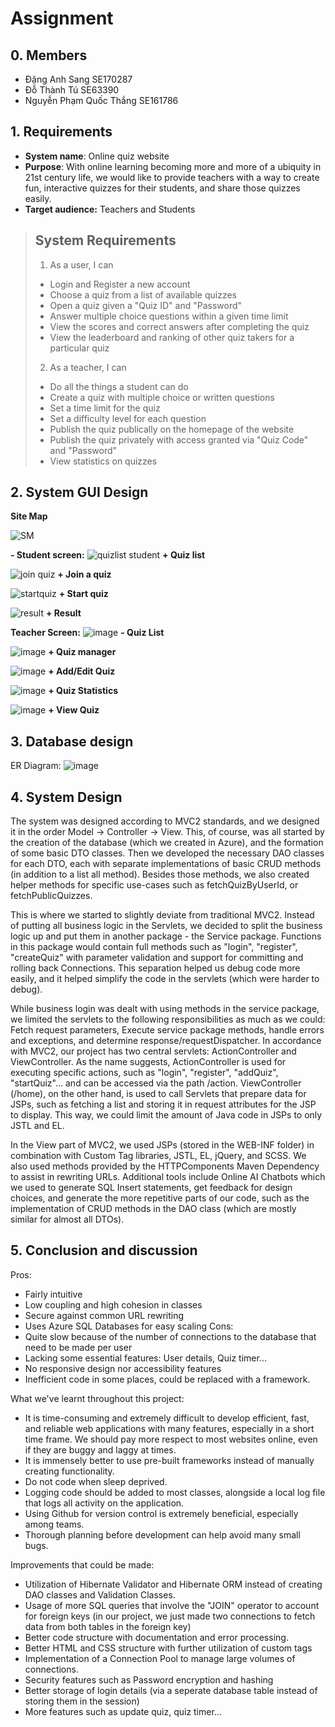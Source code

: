 # Assignment

## 0. Members
- Đặng Anh Sang SE170287
- Đỗ Thành Tú SE63390
- Nguyễn Phạm Quốc Thắng SE161786

## 1. Requirements
* **System name**: Online quiz website
* **Purpose**: With online learning becoming more and more of a ubiquity in 21st century life, we would like to provide teachers with a way to create fun, interactive quizzes for their students, and share those quizzes easily.
* **Target audience:** Teachers and Students

> ## System Requirements
> 1. As a user, I can
> - Login and Register a new account
> - Choose a quiz from a list of available quizzes
> - Open a quiz given a "Quiz ID" and "Password"
> - Answer multiple choice questions within a given time limit
> - View the scores and correct answers after completing the quiz
> - View the leaderboard and ranking of other quiz takers for a particular quiz
> 
> 2. As a teacher, I can
> - Do all the things a student can do
> - Create a quiz with multiple choice or written questions
> - Set a time limit for the quiz
> - Set a difficulty level for each question
> - Publish the quiz publically on the homepage of the website
> - Publish the quiz privately with access granted via "Quiz Code" and "Password"
> - View statistics on quizzes
> 

## 2. System GUI Design
**Site Map**

![SM](https://user-images.githubusercontent.com/59560341/234459448-046b4f08-b9e1-49ff-97fa-3aadce844c40.png)


**- Student screen:**
![quizlist student](https://user-images.githubusercontent.com/59560341/233799348-9a145e37-c3b7-4277-bd59-2ca9df390b92.jpg)
**+ Quiz list**

![join quiz ](https://user-images.githubusercontent.com/59560341/233799346-d7d7d2ef-5289-4bb9-9a39-a202a70ecb6d.jpg)
**+ Join a quiz**

![startquiz](https://user-images.githubusercontent.com/59560341/233799350-7b630462-58f1-4344-b13b-51fec0dbc922.jpg)
**+ Start quiz**

![result](https://user-images.githubusercontent.com/59560341/233799349-6129fa6a-ae49-4fe6-8d35-d16828a573da.jpg)
**+ Result**

**Teacher Screen:** 
![image](https://user-images.githubusercontent.com/59560341/233799670-6f0a8441-fcc9-4455-a958-121d0ea2b071.png)
**- Quiz List**

![image](https://user-images.githubusercontent.com/59560341/233799679-f5c76a4a-9131-44eb-b922-c22c0e0ada6a.png)
**+ Quiz manager**

![image](https://user-images.githubusercontent.com/59560341/233799750-6ccfa5f3-042d-4e29-b02f-cfc0474f73b6.png)
**+ Add/Edit Quiz**

![image](https://user-images.githubusercontent.com/59560341/233799775-ba5e8f3f-50d4-404f-9c10-0d9ead4b89d9.png)
**+ Quiz Statistics**

![image](https://user-images.githubusercontent.com/59560341/233799801-62316a2b-20d0-48c3-a586-b50205518620.png)
**+ View Quiz**

## 3. Database design
ER Diagram:
![image](https://user-images.githubusercontent.com/92671777/233877568-ef289d8a-1f29-4e5d-8ccc-eecaf1d60f2d.png)

## 4. System Design
The system was designed according to MVC2 standards, and we designed it in the order Model -> Controller -> View. This, of course, was all started by the creation of the database (which we created in Azure), and the formation of some basic DTO classes. Then we developed the necessary DAO classes for each DTO, each with separate implementations of basic CRUD methods (in addition to a list all method). Besides those methods, we also created helper methods for specific use-cases such as fetchQuizByUserId, or fetchPublicQuizzes. 

This is where we started to slightly deviate from traditional MVC2. Instead of putting all business logic in the Servlets, we decided to split the business logic up and put them in another package - the Service package. Functions in this package would contain full methods such as "login", "register", "createQuiz" with parameter validation and support for committing and rolling back Connections. This separation helped us debug code more easily, and it helped simplify the code in the servlets (which were harder to debug). 

While business login was dealt with using methods in the service package, we limited the servlets to the following responsibilities as much as we could: Fetch request parameters, Execute service package methods, handle errors and exceptions, and determine response/requestDispatcher. In accordance with MVC2, our project has two central servlets: ActionController and ViewController. As the name suggests, ActionController is used for executing specific actions, such as "login", "register", "addQuiz", "startQuiz"... and can be accessed via the path /action. ViewController (/home), on the other hand, is used to call Servlets that prepare data for JSPs, such as fetching a list and storing it in request attributes for the JSP to display. This way, we could limit the amount of Java code in JSPs to only JSTL and EL.

In the View part of MVC2, we used JSPs (stored in the WEB-INF folder) in combination with Custom Tag libraries, JSTL, EL, jQuery, and SCSS. We also used methods provided by the HTTPComponents Maven Dependency to assist in rewriting URLs. Additional tools include Online AI Chatbots which we used to generate SQL Insert statements, get feedback for design choices, and generate the more repetitive parts of our code, such as the implementation of CRUD methods in the DAO class (which are mostly similar for almost all DTOs).

## 5. Conclusion and discussion
Pros:
- Fairly intuitive
- Low coupling and high cohesion in classes
- Secure against common URL rewriting
- Uses Azure SQL Databases for easy scaling
Cons:
- Quite slow because of the number of connections to the database that need to be made per user
- Lacking some essential features: User details, Quiz timer...
- No responsive design nor accessibility features
- Inefficient code in some places, could be replaced with a framework.

What we've learnt throughout this project:
- It is time-consuming and extremely difficult to develop efficient, fast, and reliable web applications with many features, especially in a short time frame. We should pay more respect to most websites online, even if they are buggy and laggy at times. 
- It is immensely better to use pre-built frameworks instead of manually creating functionality.
- Do not code when sleep deprived. 
- Logging code should be added to most classes, alongside a local log file that logs all activity on the application.
- Using Github for version control is extremely beneficial, especially among teams.
- Thorough planning before development can help avoid many small bugs. 

Improvements that could be made:
- Utilization of Hibernate Validator and Hibernate ORM instead of creating DAO classes and Validation Classes.
- Usage of more SQL queries that involve the "JOIN" operator to account for foreign keys (in our project, we just made two connections to fetch data from both tables in the foreign key)
- Better code structure with documentation and error processing.
- Better HTML and CSS structure with further utilization of custom tags
- Implementation of a Connection Pool to manage large volumes of connections. 
- Security features such as Password encryption and hashing
- Better storage of login details (via a seperate database table instead of storing them in the session)
- More features such as update quiz, quiz timer...
